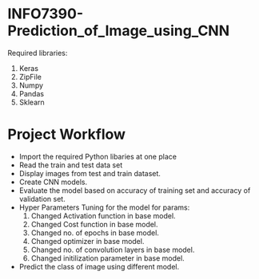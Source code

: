 # INFO7390-Prediction_of_Image_using_CNN
Required libraries:
1. Keras
2. ZipFile
3. Numpy
4. Pandas
5. Sklearn

# Project Workflow

- Import the required Python libaries at one place
- Read the train and test data set
- Display images from test and train dataset.
- Create CNN models. 
- Evaluate the model based on accuracy of training set and accuracy of validation set.
- Hyper Parameters Tuning for the model for params:
    1.  Changed Activation function in base model. 
    2.  Changed Cost function in base model.
    3.  Changed no. of epochs in base model.
    4.  Changed optimizer in base model.
    5.  Changed no. of convolution layers in base model.
    6.  Changed initilization parameter in base model.
- Predict the class of image using different model.
